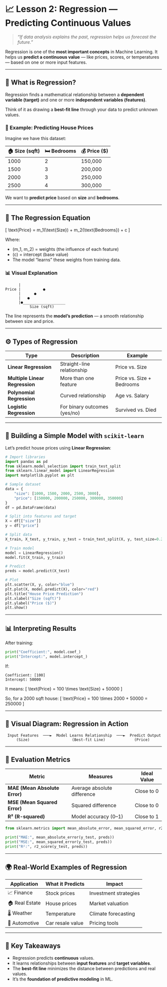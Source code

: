 
# 📈 Lesson 2: Regression — Predicting Continuous Values

> *“If data analysis explains the past, regression helps us forecast the future.”*

Regression is one of the **most important concepts** in Machine Learning.
It helps us **predict a continuous value** — like prices, scores, or temperatures — based on one or more input features.

---

## 🧠 What is Regression?

Regression finds a mathematical relationship between a **dependent variable (target)** and one or more **independent variables (features)**.

Think of it as drawing a **best-fit line** through your data to predict unknown values.

### 🎯 Example: Predicting House Prices

Imagine we have this dataset:

| 🏠 Size (sqft) | 🛏️ Bedrooms | 💰 Price ($) |
| -------------- | ------------ | ------------ |
| 1000           | 2            | 150,000      |
| 1500           | 3            | 200,000      |
| 2000           | 3            | 250,000      |
| 2500           | 4            | 300,000      |

We want to **predict price** based on **size** and **bedrooms**.

---

## 🧩 The Regression Equation

[
\text{Price} = m_1(\text{Size}) + m_2(\text{Bedrooms}) + c
]

Where:

* (m_1, m_2) = weights (the influence of each feature)
* (c) = intercept (base value)
* The model “learns” these weights from training data.

### 📊 Visual Explanation

```
      |
Price |          ●
      |      ●
      |   ●
      |●___________________
           Size (sqft)
```

The line represents the **model’s prediction** — a smooth relationship between size and price.

---

## ⚙️ Types of Regression

| Type                           | Description                  | Example                   |
| ------------------------------ | ---------------------------- | ------------------------- |
| **Linear Regression**          | Straight-line relationship   | Price vs. Size            |
| **Multiple Linear Regression** | More than one feature        | Price vs. Size + Bedrooms |
| **Polynomial Regression**      | Curved relationship          | Age vs. Salary            |
| **Logistic Regression**        | For binary outcomes (yes/no) | Survived vs. Died         |

---

## 🧰 Building a Simple Model with `scikit-learn`

Let’s predict house prices using **Linear Regression**:

```python
# Import libraries
import pandas as pd
from sklearn.model_selection import train_test_split
from sklearn.linear_model import LinearRegression
import matplotlib.pyplot as plt

# Sample dataset
data = {
    "size": [1000, 1500, 2000, 2500, 3000],
    "price": [150000, 200000, 250000, 300000, 350000]
}
df = pd.DataFrame(data)

# Split into features and target
X = df[["size"]]
y = df["price"]

# Split data
X_train, X_test, y_train, y_test = train_test_split(X, y, test_size=0.2, random_state=42)

# Train model
model = LinearRegression()
model.fit(X_train, y_train)

# Predict
preds = model.predict(X_test)

# Plot
plt.scatter(X, y, color="blue")
plt.plot(X, model.predict(X), color="red")
plt.title("House Price Prediction")
plt.xlabel("Size (sqft)")
plt.ylabel("Price ($)")
plt.show()
```

---

## 📊 Interpreting Results

After training:

```python
print("Coefficient:", model.coef_)
print("Intercept:", model.intercept_)
```

If:

```
Coefficient: [100]
Intercept: 50000
```

It means:
[
\text{Price} = 100 \times \text{Size} + 50000
]

So, for a 2000 sqft house:
[
\text{Price} = 100 \times 2000 + 50000 = 250000
]

---

## 🎨 Visual Diagram: Regression in Action

```
 Input Features  ───►  Model Learns Relationship  ───►  Predict Output
     (Size)                   (Best-fit Line)             (Price)
```

---

## 🧩 Evaluation Metrics

| Metric                        | Measures                    | Ideal Value |
| ----------------------------- | --------------------------- | ----------- |
| **MAE (Mean Absolute Error)** | Average absolute difference | Close to 0  |
| **MSE (Mean Squared Error)**  | Squared difference          | Close to 0  |
| **R² (R-squared)**            | Model accuracy (0–1)        | Close to 1  |

```python
from sklearn.metrics import mean_absolute_error, mean_squared_error, r2_score

print("MAE:", mean_absolute_error(y_test, preds))
print("MSE:", mean_squared_error(y_test, preds))
print("R²:", r2_score(y_test, preds))
```

---

## 🌍 Real-World Examples of Regression

| Application    | What it Predicts | Impact                |
| -------------- | ---------------- | --------------------- |
| 📈 Finance     | Stock prices     | Investment strategies |
| 🏠 Real Estate | House prices     | Market valuation      |
| 🌡️ Weather    | Temperature      | Climate forecasting   |
| 🚗 Automotive  | Car resale value | Pricing tools         |

---

## 🧠 Key Takeaways

* Regression predicts **continuous** values.
* It learns relationships between **input features** and **target variables**.
* The **best-fit line** minimizes the distance between predictions and real values.
* It’s the **foundation of predictive modeling** in ML.

